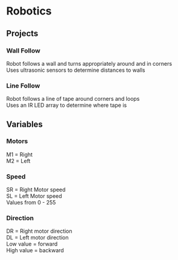 # Robotics

## Projects
### Wall Follow
Robot follows a wall and turns appropriately around and in corners  
Uses ultrasonic sensors to determine distances to walls  

### Line Follow
Robot follows a line of tape around corners and loops  
Uses an IR LED array to determine where tape is  

## Variables
### Motors
M1 = Right  
M2 = Left  

### Speed
SR = Right Motor speed  
SL = Left Motor speed  
Values from 0 - 255  

### Direction
DR = Right motor direction  
DL = Left motor direction  
Low value = forward  
High value = backward  
